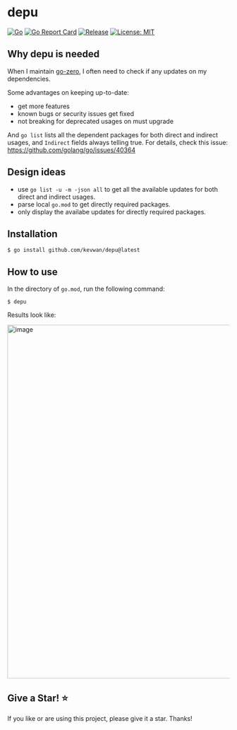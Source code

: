 # depu

[![Go](https://github.com/kevwan/depu/workflows/Go/badge.svg?branch=main)](https://github.com/kevwan/depu/actions)
[![Go Report Card](https://goreportcard.com/badge/github.com/kevwan/depu)](https://goreportcard.com/report/github.com/kevwan/depu)
[![Release](https://img.shields.io/github/v/release/kevwan/depu.svg?style=flat-square)](https://github.com/kevwan/depu)
[![License: MIT](https://img.shields.io/badge/License-MIT-yellow.svg)](https://opensource.org/licenses/MIT)

## Why depu is needed

When I maintain [go-zero](https://github.com/zeromicro/go-zero), I often need to check if any updates on my dependencies.

Some advantages on keeping up-to-date:
- get more features
- known bugs or security issues get fixed
- not breaking for deprecated usages on must upgrade

And `go list` lists all the dependent packages for both direct and indirect usages, and `Indirect` fields always telling true. For details, check this issue: https://github.com/golang/go/issues/40364

## Design ideas

- use `go list -u -m -json all` to get all the available updates for both direct and indirect usages.
- parse local `go.mod` to get directly required packages.
- only display the availabe updates for directly required packages.

## Installation

```shell
$ go install github.com/kevwan/depu@latest
```

## How to use

In the directory of `go.mod`, run the following command:

```shell
$ depu
```

Results look like:

<img width="800" alt="image" src="https://user-images.githubusercontent.com/1918356/169304283-1b09a434-0034-48c5-ab72-6c2c8d10e946.png">

## Give a Star! ⭐

If you like or are using this project, please give it a star. Thanks!
